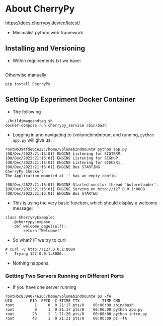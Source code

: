 # About CherryPy

https://docs.cherrypy.dev/en/latest/

* Minimalist python web framework.

## Installing and Versioning

* Within requirements.txt we have:

```

```

Otherwise manually:

```
pip install CherryPy
```

## Setting Up Experiment Docker Container

* The following 

```
./buildimageandtag.sh
docker-compose run cherrypy_service /bin/bash
```

* Logging in and navigating to /volumebindmount and running, ```python app.py``` will give us:

```
root@b394fde6ce22:/home/volumebindmount# python app.py
[08/Dec/2022:21:15:01] ENGINE Listening for SIGTERM.
[08/Dec/2022:21:15:01] ENGINE Listening for SIGHUP.
[08/Dec/2022:21:15:01] ENGINE Listening for SIGUSR1.
[08/Dec/2022:21:15:01] ENGINE Bus STARTING
CherryPy Checker:
The Application mounted at '' has an empty config.

[08/Dec/2022:21:15:01] ENGINE Started monitor thread 'Autoreloader'.
[08/Dec/2022:21:15:01] ENGINE Serving on http://127.0.0.1:8080
[08/Dec/2022:21:15:01] ENGINE Bus STARTED
```

* This is using the very basic function, which should display a welcome message:

```
class CherryPyExample:
    @cherrypy.expose
    def welcome_page(self):
        return "Welcome!"
```

* So what?  IF we try to curl:

```
# curl -v http://127.0.0.1:8080
*   Trying 127.0.0.1:8080...
```

* Nothing happens.

### Getting Two Servers Running on Different Ports

* If you have one server running


```
root@bc8384074626:/home/volumebindmount# ps -fA
UID        PID  PPID  C STIME TTY          TIME CMD
root         1     0  0 21:17 pts/0    00:00:00 /bin/bash
root         9     1  0 21:17 pts/0    00:00:00 python app.py
root        28     1  1 21:20 pts/0    00:00:00 python intro.py
root        43     1  0 21:21 pts/0    00:00:00 ps -fA
```